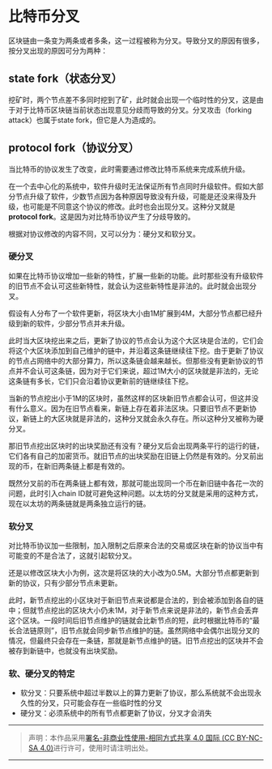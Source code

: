 # 比特币分叉  

区块链由一条变为两条或者多条，这一过程被称为分叉。导致分叉的原因有很多，按分叉出现的原因可分为两种：  

## state fork（状态分叉）  

挖矿时，两个节点差不多同时挖到了矿，此时就会出现一个临时性的分叉，这是由于对于比特币区块链当前状态出现意见分歧而导致的分叉。分叉攻击（forking attack）也属于state fork，但它是人为造成的。  

## protocol fork（协议分叉）  

当比特币的协议发生了改变，此时需要通过修改比特币系统来完成系统升级。  

在一个去中心化的系统中，软件升级时无法保证所有节点同时升级软件。假如大部分节点升级了软件，少数节点因为各种原因导致没有升级，可能是还没来得及升级，也可能是不同意这个协议的修改。此时也会出现分叉。这种分叉就是**protocol fork**。这是因为对比特币协议产生了分歧导致的。  

根据对协议修改的内容不同，又可以分为：硬分叉和软分叉。    

### 硬分叉  

如果在比特币协议增加一些新的特性，扩展一些新的功能。此时那些没有升级软件的旧节点不会认可这些新特性，就会认为这些新特性是非法的。此时就会出现分叉。  

假设有人分布了一个软件更新，将区块大小由1M扩展到4M，大部分节点都已经升级到新的软件，少部分节点并未升级。  

此时当大区块挖出来之后，更新了协议的节点会认为这个大区块是合法的，它们会将这个大区块添加到自己维护的链中，并沿着这条链继续往下挖。由于更新了协议的节点占网络中的大部分算力，所以这条链会越来越长。但那些没有更新协议的节点并不会认可这条链，因为对于它们来说，超过1M大小的区块就是非法的，无论这条链有多长，它们只会沿着协议更新前的链继续往下挖。  

当新的节点挖出小于1M的区块时，虽然这样的区块新旧节点都会认可，但这并没有什么意义。因为在旧节点看来，新链上存在着非法区块。只要旧节点不更新协议，新链上的大区块就是非法的，这种分叉就会永久存在。所以这种分叉被称为硬分叉。  

那旧节点挖出区块时的出块奖励还有没有？硬分叉后会出现两条平行的运行的链，它们各有自己的加密货币。就旧节点的出块奖励在旧链上仍然是有效的。分叉前出现的币，在新旧两条链上都是有效的。  

既然分叉前的币在两条链上都有效，那就可能出现同一个币在新旧链中各花一次的问题，此时引入chain ID就可避免这种问题。以太坊的分叉就是采用的这种方式，现在以太坊的两条链就是两条独立运行的链。

### 软分叉   

对比特币协议加一些限制，加入限制之后原来合法的交易或区块在新的协议当中有可能变的不是合法了，这就引起软分叉。  

还是以修改区块大小为例，这次是将区块的大小改为0.5M。大部分节点都更新到新的协议，只有少部分节点未更新。  

此时，新节点挖出的小区块对于新旧节点来说都是合法的，到会被添加到各自的链中；但就节点挖出的区块大小仍未1M，对于新节点来说是非法的，新节点会丢弃这个区块。一段时间后旧节点维护的链就会比新节点的短，此时根据比特币的“最长合法链原则”，旧节点就会同步新节点维护的链。虽然网络中会偶尔出现分叉的情况，但最终只会存在一条链，那就是新节点维护的链。旧节点挖出的区块并不会被存到新链中，也就没有出块奖励。  

### 软、硬分叉的特定  

- 软分叉：只要系统中超过半数以上的算力更新了协议，那么系统就不会出现永久性的分叉，只可能会存在一些临时性的分叉
- 硬分叉：必须系统中的所有节点都更新了协议，分叉才会消失

---

> 声明：本作品采用[署名-非商业性使用-相同方式共享 4.0 国际 (CC BY-NC-SA 4.0)](https://creativecommons.org/licenses/by-nc-sa/4.0/deed.zh)进行许可，使用时请注明出处。  

---